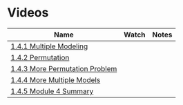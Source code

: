 # Videos

| Name | Watch | Notes |
|------|-------|-------|
| [1.4.1 Multiple Modeling]() |  |  |
| [1.4.2 Permutation]() |  |  |
| [1.4.3 More Permutation Problem]() |  |  |
| [1.4.4 More Multiple Models]() |  |  |
| [1.4.5 Module 4 Summary]() |  |  |
